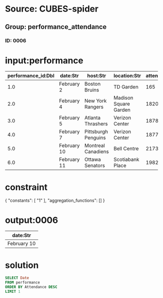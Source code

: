 # Source: CUBES-spider
## Group: performance_attendance
### ID: 0006

# input:performance

| performance_id:Dbl | date:Str | host:Str | location:Str | attendance:Int |
|---|---|---|---|---|
| 1.0 | February 2 | Boston Bruins | TD Garden | 165 |
| 2.0 | February 4 | New York Rangers | Madison Square Garden | 1820 |
| 3.0 | February 5 | Atlanta Thrashers | Verizon Center | 1878 |
| 4.0 | February 7 | Pittsburgh Penguins | Verizon Center | 1877 |
| 5.0 | February 10 | Montreal Canadiens | Bell Centre | 2173 |
| 6.0 | February 11 | Ottawa Senators | Scotiabank Place | 1982 |

# constraint

{
  "constants": [
    "1"
  ],
  "aggregation_functions": []
}

# output:0006

| date:Str |
|---|
| February 10 |

# solution

```sql
SELECT Date
FROM performance
ORDER BY Attendance DESC
LIMIT 1
```
